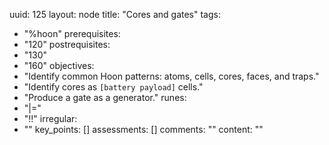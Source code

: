 uuid: 125
layout: node
title: "Cores and gates"
tags:
 - "%hoon"
prerequisites:
  - "120"
postrequisites:
  - "130"
  - "160"
objectives:
  - "Identify common Hoon patterns: atoms, cells, cores, faces, and traps."
  - "Identify cores as `[battery payload]` cells."
  - "Produce a gate as a generator."
runes:
  - "|="
  - "!!"
irregular:
  - ""
key_points: []
assessments: []
comments: ""
content: ""